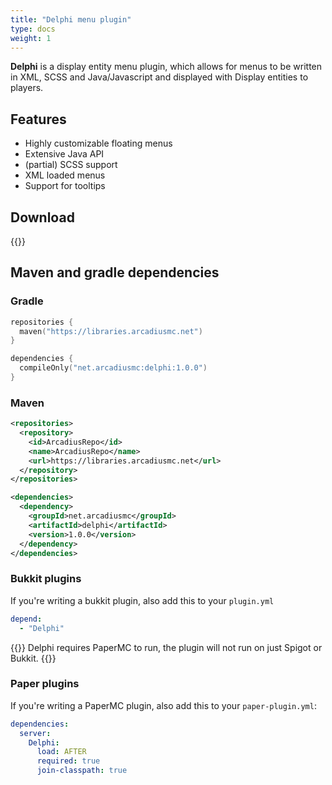 ```yaml
---
title: "Delphi menu plugin"
type: docs
weight: 1
---
```


**Delphi** is a display entity menu plugin, which allows for menus to be written
in XML, SCSS and Java/Javascript and displayed with Display entities to players.

## Features
- Highly customizable floating menus
- Extensive Java API
- (partial) SCSS support 
- XML loaded menus
- Support for tooltips

## Download
{{<download href="/downloads/delphi-papermc-1.21-1.0.0-all.jar" filename="delphi-papermc-1.21-1.0.0-all.jar">}}

## Maven and gradle dependencies
### Gradle
```kotlin
repositories {
  maven("https://libraries.arcadiusmc.net")
}

dependencies {
  compileOnly("net.arcadiusmc:delphi:1.0.0")
}
```
### Maven
```xml
<repositories>
  <repository>
    <id>ArcadiusRepo</id>
    <name>ArcadiusRepo</name>
    <url>https://libraries.arcadiusmc.net</url>
  </repository>
</repositories>

<dependencies>
  <dependency>
    <groupId>net.arcadiusmc</groupId>
    <artifactId>delphi</artifactId>
    <version>1.0.0</version>
  </dependency>
</dependencies>
```
### Bukkit plugins
If you're writing a bukkit plugin, also add this to your `plugin.yml`
```yml
depend: 
  - "Delphi"
```
{{<alert color="warning">}}
Delphi requires PaperMC to run, the plugin will not run on just Spigot or Bukkit.
{{</alert>}}

### Paper plugins
If you're writing a PaperMC plugin, also add this to your `paper-plugin.yml`:
```yml
dependencies:
  server:
    Delphi:
      load: AFTER
      required: true
      join-classpath: true
```